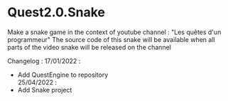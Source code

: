 # Quest2.0.Snake
Make a snake game in the context of youtube channel : "Les quêtes d'un programmeur"
The source code of this snake will be available when all parts of the video snake will be released on the channel


Changelog : 
17/01/2022 : 
- Add QuestEngine to repository		
25/04/2022 : 
- Add Snake project		